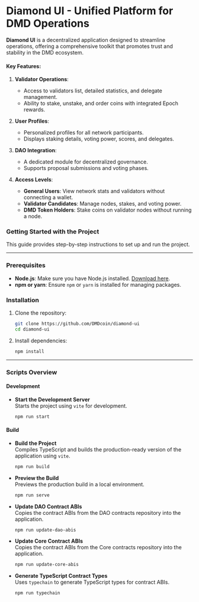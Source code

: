 # Diamond UI - Unified Platform for DMD Operations


**Diamond UI** is a decentralized application designed to streamline operations, offering a comprehensive toolkit that promotes trust and stability in the DMD ecosystem.

#### Key Features:
1. **Validator Operations**:
   - Access to validators list, detailed statistics, and delegate management.
   - Ability to stake, unstake, and order coins with integrated Epoch rewards.

2. **User Profiles**:
   - Personalized profiles for all network participants.
   - Displays staking details, voting power, scores, and delegates.

3. **DAO Integration**:
   - A dedicated module for decentralized governance.
   - Supports proposal submissions and voting phases.

4. **Access Levels**:
   - **General Users**: View network stats and validators without connecting a wallet.
   - **Validator Candidates**: Manage nodes, stakes, and voting power.
   - **DMD Token Holders**: Stake coins on validator nodes without running a node.

### Getting Started with the Project

This guide provides step-by-step instructions to set up and run the project.

---

### Prerequisites

- **Node.js**: Make sure you have Node.js installed. [Download here](https://nodejs.org/).
- **npm or yarn**: Ensure `npm` or `yarn` is installed for managing packages.

### Installation

1. Clone the repository:
   ```bash
   git clone https://github.com/DMDcoin/diamond-ui
   cd diamond-ui
   ```

2. Install dependencies:
   ```bash
   npm install
   ```

---

### Scripts Overview

#### Development

- **Start the Development Server**  
  Starts the project using `vite` for development.
  ```bash
  npm run start
  ```

#### Build

- **Build the Project**  
  Compiles TypeScript and builds the production-ready version of the application using `vite`.
  ```bash
  npm run build
  ```

- **Preview the Build**  
  Previews the production build in a local environment.
  ```bash
  npm run serve
  ```

- **Update DAO Contract ABIs**  
  Copies the contract ABIs from the DAO contracts repository into the application.
  ```bash
  npm run update-dao-abis
  ```

- **Update Core Contract ABIs**  
  Copies the contract ABIs from the Core contracts repository into the application.
  ```bash
  npm run update-core-abis
  ```

- **Generate TypeScript Contract Types**  
  Uses `typechain` to generate TypeScript types for contract ABIs.
  ```bash
  npm run typechain
  ```
